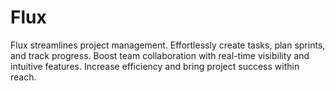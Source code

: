 # Flux

Flux streamlines project management. Effortlessly create tasks, plan sprints, and track progress. Boost team collaboration with real-time visibility and intuitive features. Increase efficiency and bring project success within reach.
